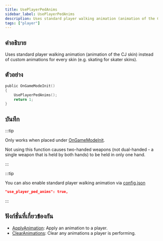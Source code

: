 ```yaml
---
title: UsePlayerPedAnims
sidebar_label: UsePlayerPedAnims
description: Uses standard player walking animation (animation of the CJ skin) instead of custom animations for every skin (e.g. skating for skater skins).
tags: ["player"]
---
```


## คำอธิบาย

Uses standard player walking animation (animation of the CJ skin) instead of custom animations for every skin (e.g. skating for skater skins).

## ตัวอย่าง

```c
public OnGameModeInit()
{
    UsePlayerPedAnims();
    return 1;
}
```

## บันทึก

:::tip

Only works when placed under [OnGameModeInit](../callbacks/OnGameModeInit).

Not using this function causes two-handed weapons (not dual-handed - a single weapon that is held by both hands) to be held in only one hand.

:::

:::tip

You can also enable standard player walking animation via [config.json](../../server/config.json)

```json
"use_player_ped_anims": true,
```

:::

## ฟังก์ชั่นที่เกี่ยวข้องกัน

- [ApplyAnimation](ApplyAnimation): Apply an animation to a player.
- [ClearAnimations](ClearAnimations): Clear any animations a player is performing.
